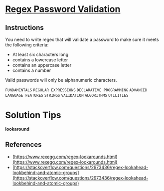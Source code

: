 # [Regex Password Validation](https://www.codewars.com/kata/52e1476c8147a7547a000811/train/python)

## Instructions

You need to write regex that will validate a password to make sure it meets the following criteria:

 + At least six characters long
 + contains a lowercase letter
 + contains an uppercase letter
 + contains a number

Valid passwords will only be alphanumeric characters.


`FUNDAMENTALS` `REGULAR EXPRESSIONS` `DECLARATIVE PROGRAMMING` `ADVANCED LANGUAGE FEATURES` `STRINGS` `VALIDATION` `ALGORITHMS` `UTILITIES`

# Solution Tips

**lookaround**

## References

 + [https://www.rexegg.com/regex-lookarounds.html](https://www.rexegg.com/regex-lookarounds.html)
 + [https://stackoverflow.com/questions/2973436/regex-lookahead-lookbehind-and-atomic-groups](https://stackoverflow.com/questions/2973436/regex-lookahead-lookbehind-and-atomic-groups)